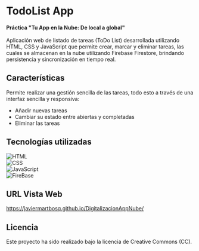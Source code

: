 # TodoList App
**Práctica "Tu App en la Nube: De local a global"**
<br><br>
Aplicación web de listado de tareas (ToDo List) desarrollada utilizando HTML, CSS y JavaScript que permite crear, marcar y eliminar tareas, las cuales se almacenan en la nube utilizando Firebase Firestore, brindando persistencia y sincronización en tiempo real.
<br>
## Características
Permite realizar una gestión sencilla de las tareas, todo esto a través de una interfaz sencilla y responsiva:
<ul>
  <li>Añadir nuevas tareas</li>
  <li>Cambiar su estado entre abiertas y completadas</li>
  <li>Eliminar las tareas</li>
</ul>

## Tecnologías utilizadas
![ HTML](https://img.shields.io/badge/-HTML-%23e66100?style=flat&labelColor=%23ffffff&logo=html5)<br>
![ CSS](https://img.shields.io/badge/-CSS-%231c71d8?style=flat&labelColor=%2399c1f1&logo=css)<br>
![ JavaScript](https://img.shields.io/badge/-JavaScript-%23f6d32d?style=flat&labelColor=%235e5c64&logo=JavaScript)<br>
![ FireBase](https://img.shields.io/badge/-FireBase-%23e01b24?style=flat&labelColor=%23f66151&logo=FireBase)
<br>
## URL Vista Web
https://javiermartbosq.github.io/DigitalizacionAppNube/

## Licencia
Este proyecto ha sido realizado bajo la licencia de Creative Commons (CC).
